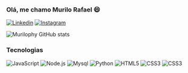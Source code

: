 
### Olá, me chamo Murilo Rafael 😄

[![Linkedin](https://img.shields.io/badge/LinkedIn-0077B5?style=for-the-badge&logo=linkedin&logoColor=white)](https://www.linkedin.com/in/murilo-oliveira-668b36a9/)
[![Instagram](https://img.shields.io/badge/Instagram-E4405F?style=for-the-badge&logo=instagram&logoColor=white)](https://www.instagram.com/murilovzs/)


![Murilophy GitHub stats](https://github-readme-stats.vercel.app/api?username=Murilophy&show_icons=true&theme=radical)

### Tecnologias 

<div style="display: inline-block;">
    <img text-align: center alt="JavaScript" src="https://img.shields.io/badge/JavaScript-F7DF1E?style=for-the-badge&logo=javascript&logoColor=black"/>
</div>
<div style="display: inline-block;">
    <img text-align: center alt="Node.js" src="https://img.shields.io/badge/Node.js-43853D?style=for-the-badge&logo=node.js&logoColor=white"/>
</div>
<div style="display: inline-block;">
    <img text-align: center alt="Mysql" src="https://img.shields.io/badge/MySQL-00000F?style=for-the-badge&logo=mysql&logoColor=white"/>
</div>
<div style="display: inline-block;">
    <img text-align: center alt="Python" src="https://img.shields.io/badge/Python-14354C?style=for-the-badge&logo=python&logoColor=white"/>
</div>
<div style="display: inline-block;">
    <img text-align: center alt="HTML5" src="https://img.shields.io/badge/HTML5-E34F26?style=for-the-badge&logo=html5&logoColor=white"/>
</div>
<div style="display: inline-block;">
    <img text-align: center alt="CSS3" src="https://img.shields.io/badge/CSS3-1572B6?style=for-the-badge&logo=css3&logoColor=white"/>
</div>
<div style="display: inline-block;">
    <img text-align: center alt="CSS3" src="https://img.shields.io/badge/React-20232A?style=for-the-badge&logo=react&logoColor=61DAFB"/>
</div>
